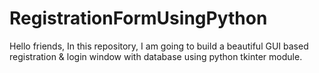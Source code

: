 # RegistrationFormUsingPython

Hello friends,
In this repository, I am going to  build a beautiful GUI based registration & login window with database using python tkinter module.
